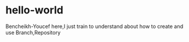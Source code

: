 # hello-world

Bencheikh-Youcef here,I just train to understand about
how to create and use Branch,Repository
